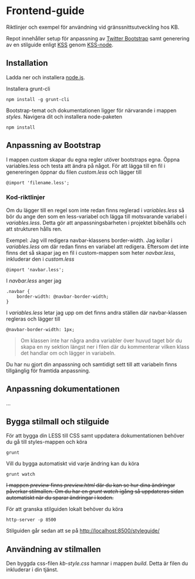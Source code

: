 # Frontend-guide
Riktlinjer och exempel för användning vid gränssnittsutveckling hos KB.

Repot innehåller setup för anpassning av [Twitter Bootstrap](https://github.com/twbs/bootstrap) samt generering av en stilguide enligt [KSS](https://github.com/kneath/kss) genom [KSS-node](https://github.com/kss-node/kss-node).

## Installation

Ladda ner och installera [node.js](https://nodejs.org/download/).

Installera grunt-cli

    npm install -g grunt-cli

Bootstrap-temat och dokumentationen ligger för närvarande i mappen _styles_. Navigera dit och installera node-paketen

    npm install


## Anpassning av Bootstrap

I mappen _custom_ skapar du egna regler utöver bootstraps egna. Öppna variables.less och testa att ändra på något.
För att lägga till en fil i genereringen öppnar du filen _custom.less_ och lägger till

    @import 'filename.less';

### Kod-riktlinjer

Om du lägger till en regel som inte redan finns reglerad i _variables.less_ så bör du ange den som en less-variabel och lägga till motsvarande variabel i _variables.less_. Detta gör att anpassningsbarheten i projektet bibehålls och att strukturen hålls ren.

Exempel:
Jag vill redigera navbar-klassens border-width. Jag kollar i _variables.less_ om där redan finns en variabel att redigera. Eftersom det inte finns det så skapar jag en fil i custom-mappen som heter _navbar.less_, inkluderar den i _custom.less_

    @import 'navbar.less';
    
I _navbar.less_ anger jag

    .navbar {
        border-width: @navbar-border-width;
    }
I _variables.less_ letar jag upp om det finns andra ställen där navbar-klassen regleras och lägger till

    @navbar-border-width: 1px;
>Om klassen inte har några andra variabler över huvud taget bör du skapa en ny sektion längst ner i filen där du kommenterar vilken klass det handlar om och lägger in variabeln.

Du har nu gjort din anpassning och samtidigt sett till att variabeln finns tillgänglig för framtida anpassning.

## Anpassning dokumentationen

...

## Bygga stilmall och stilguide

För att bygga din LESS till CSS samt uppdatera dokumentationen behöver du gå till styles-mappen och köra

    grunt
    
Vill du bygga automatiskt vid varje ändring kan du köra

    grunt watch

~~I mappen _preview_ finns _preview.html_ där du kan se hur dina ändringar påverkar stilmallen. Om du har en _grunt watch_ igång så uppdateras sidan automatiskt när du sparar ändringar i koden.~~

För att granska stilguiden lokalt behöver du köra

    http-server -p 8500
    
Stilguiden går sedan att se på [http://localhost:8500/styleguide/](http://localhost:8500/styleguide/)

## Användning av stilmallen

Den byggda css-filen _kb-style.css_ hamnar i mappen _build_. Detta är filen du inkluderar i din tjänst.
